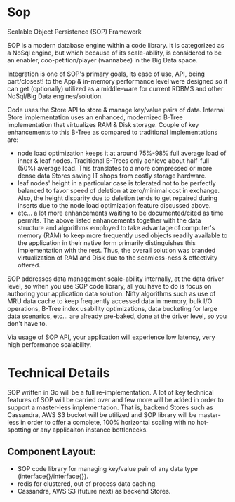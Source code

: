 # Sop

Scalable Object Persistence (SOP) Framework

SOP is a modern database engine within a code library. It is categorized as a NoSql engine, but which because of its scale-ability, is considered to be an enabler, coo-petition/player (wannabee) in the Big Data space.

Integration is one of SOP's primary goals, its ease of use, API, being part/closest! to the App & in-memory performance level were designed so it can get (optionally) utilized as a middle-ware for current RDBMS and other NoSql/Big Data engines/solution.

Code uses the Store API to store & manage key/value pairs of data. Internal Store implementation uses an enhanced, modernized B-Tree implementation that virtualizes RAM & Disk storage. Couple of key enhancements to this B-Tree as compared to traditional implementations are:

* node load optimization keeps it at around 75%-98% full average load of inner & leaf nodes. Traditional B-Trees only achieve about half-full (50%) average load. This translates to a more compressed or more dense data Stores saving IT shops from costly storage hardware.
* leaf nodes' height in a particular case is tolerated not to be perfectly balanced to favor speed of deletion at zero/minimal cost in exchange. Also, the height disparity due to deletion tends to get repaired during inserts due to the node load optimization feature discussed above.
* etc... a lot more enhancements waiting to be documented/cited as time permits.
The above listed enhancements together with the data structure and algorithms employed to take advantage of computer's memory (RAM) to keep more frequently used objects readily available to the application in their native form primarily distinguishes this implementation with the rest. Thus, the overall solution was branded virtualization of RAM and Disk due to the seamless-ness & effectivity offered.

SOP addresses data management scale-ability internally, at the data driver level, so when you use SOP code library, all you have to do is focus on authoring your application data solution. Nifty algorithms such as use of MRU data cache to keep frequently accessed data in memory, bulk I/O operations, B-Tree index usability optimizations, data bucketing for large data scenarios, etc... are already pre-baked, done at the driver level, so you don't have to.

Via usage of SOP API, your application will experience low latency, very high performance scalability.

# Technical Details
SOP written in Go will be a full re-implementation. A lot of key technical features of SOP will be carried over and few more will be added in order to support a master-less implementation. That is, backend Stores such as Cassandra, AWS S3 bucket will be utilized and SOP library will be master-less in order to offer a complete, 100% horizontal scaling with no hot-spotting or any applicaiton instance bottlenecks.

## Component Layout:
* SOP code library for managing key/value pair of any data type (interface{}/interface{}).
* redis for clustered, out of process data caching.
* Cassandra, AWS S3 (future next) as backend Stores.

